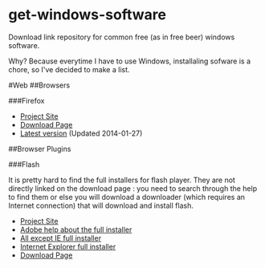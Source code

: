get-windows-software
====================

Download link repository for common free (as in free beer) windows software.

Why? Because everytime I have to use Windows, installaling sofware is a chore, so I've decided to make a list.

#Web
##Browsers

###Firefox
* [Project Site](https://www.mozilla.org/firefox)
* [Download Page](https://www.mozilla.org/en-US/firefox/all/)
* [Latest version](https://download.mozilla.org/?product=firefox-26.0&os=win&lang=en-US) (Updated 2014-01-27)


##Browser Plugins

###Flash

It is pretty hard to find the full installers for flash player. They are not directly linked on the download page : you need to search through the help to find them or else you will download a downloader (which requires an Internet connection) that will download and install flash.

* [Project Site](http://www.adobe.com/products/flashplayer.html)
* [Adobe help about the full installer](http://helpx.adobe.com/flash-player/kb/installation-problems-flash-player-windows.html#main-pars_header)
* [All except IE full installer](http://download.macromedia.com/pub/flashplayer/current/support/install_flash_player.exe)
* [Internet Explorer full installer](http://download.macromedia.com/pub/flashplayer/current/support/install_flash_player_ax.exe)
* [Download Page](http://get.adobe.com/flashplayer/)
